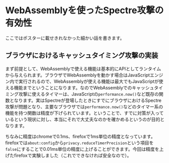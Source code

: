 # WebAssemblyを使ったSpectre攻撃の有効性
ここではポスターに載せきれなかった細かい話を書きます。

## ブラウザにおけるキャッシュタイミング攻撃の実装
まず前提として、WebAssemblyで使える機能は基本的にAPIとしてランタイムから与えられます。ブラウザでWebAssemblyを動かす場合はJavaScriptエンジン内で実行されるので、WebAssemblyが使える機能は最大でもJavaScriptが使える機能までということになります。なのでWebAssemblyでのキャッシュタイミング攻撃に使えるタイマーは、JavaScriptの`performance.now()`など既存の関数となります。実はSpectreが登場したときにすでにブラウザにおけるSpectre攻撃が問題となり、主要なブラウザでは`performance.now()`などのタイマー系の機能を持つ関数は精度が下げられています。ということで、すでに対策が入っているという現状に対し、本当にそれで大丈夫なのかを確かめるというのが目的となります。

ちなみに精度はchromeで0.1ms、firefoxで1ms単位の精度となっています。firefoxでは`about:config`から`privacy.reduceTimerPrecision`という項目を`false`にすることで0.01ms単位の精度に上げることができます。今回は精度を上げたfirefoxで実験しました（これでできなければ安全なので）。


